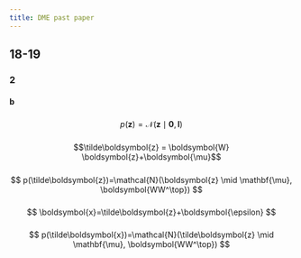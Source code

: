 ```yaml
---
title: DME past paper
---
```


## 18-19

### 2
#### b
#####
$$
p(\boldsymbol{z})=\mathcal{N}(\boldsymbol{z} \mid \mathbf{0}, \boldsymbol{I})
$$
#####
$$\tilde\boldsymbol{z} = \boldsymbol{W} \boldsymbol{z}+\boldsymbol{\mu}$$
#####
$$
p(\tilde\boldsymbol{z})=\mathcal{N}(\boldsymbol{z} \mid \mathbf{\mu}, \boldsymbol{WW^\top})
$$
#####
$$
\boldsymbol{x}=\tilde\boldsymbol{z}+\boldsymbol{\epsilon}
$$
#####
$$
p(\tilde\boldsymbol{x})=\mathcal{N}(\tilde\boldsymbol{z} \mid \mathbf{\mu}, \boldsymbol{WW^\top})
$$
#####
